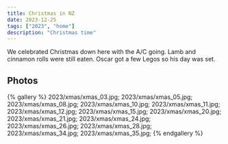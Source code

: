 ```yaml
---
title: Christmas in NZ
date: 2023-12-25
tags: ["2023", "home"]
description: "Christmas time"
---
```


We celebrated Christmas down here with the A/C going. Lamb and cinnamon rolls were still eaten. Oscar got a few Legos so his day was set.

## Photos

{% gallery %}
2023/xmas/xmas_03.jpg;
2023/xmas/xmas_05.jpg;
2023/xmas/xmas_08.jpg;
2023/xmas/xmas_10.jpg;
2023/xmas/xmas_11.jpg;
2023/xmas/xmas_12.jpg;
2023/xmas/xmas_15.jpg;
2023/xmas/xmas_20.jpg;
2023/xmas/xmas_21.jpg;
2023/xmas/xmas_24.jpg;
2023/xmas/xmas_26.jpg;
2023/xmas/xmas_28.jpg;
2023/xmas/xmas_34.jpg;
2023/xmas/xmas_35.jpg;
{% endgallery %}

